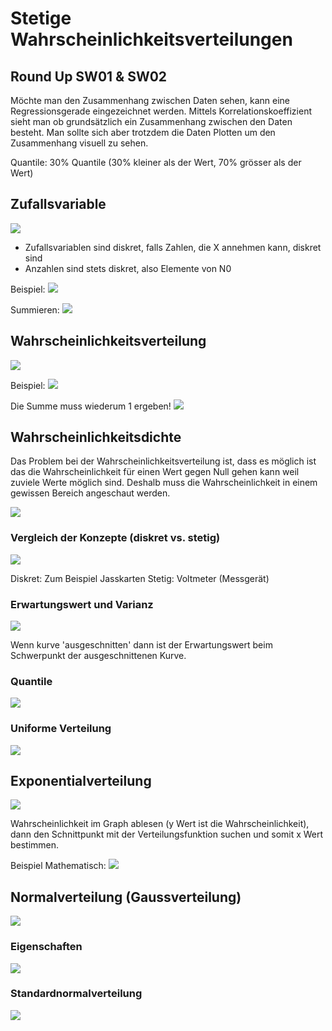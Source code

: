 # Stetige Wahrscheinlichkeitsverteilungen

## Round Up SW01 & SW02
Möchte man den Zusammenhang zwischen Daten sehen, kann eine Regressionsgerade eingezeichnet werden.
Mittels Korrelationskoeffizient sieht man ob grundsätzlich ein Zusammenhang zwischen den Daten besteht.
Man sollte sich aber trotzdem die Daten Plotten um den Zusammenhang visuell zu sehen.

Quantile: 30% Quantile (30% kleiner als der Wert, 70% grösser als der Wert)

## Zufallsvariable
![](2018-10-05-13-24-12.png)

* Zufallsvariablen sind diskret, falls Zahlen, die X annehmen   kann, diskret sind
* Anzahlen sind stets diskret, also Elemente von N0

Beispiel:
![](2018-10-05-13-26-27.png)

Summieren:
![](2018-10-05-13-27-33.png)

## Wahrscheinlichkeitsverteilung
![](2018-10-05-13-28-53.png)

Beispiel:
![](2018-10-05-13-30-13.png)

Die Summe muss wiederum 1 ergeben!
![](2018-10-05-13-31-07.png)

## Wahrscheinlichkeitsdichte
Das Problem bei der Wahrscheinlichkeitsverteilung ist, dass es möglich ist das die Wahrscheinlichkeit für einen Wert gegen Null gehen kann weil zuviele Werte möglich sind. Deshalb muss die Wahrscheinlichkeit in einem gewissen Bereich angeschaut werden.

![](2018-10-05-13-37-13.png)

### Vergleich der Konzepte (diskret vs. stetig)
![](2018-10-05-13-38-09.png)

Diskret: Zum Beispiel Jasskarten
Stetig: Voltmeter (Messgerät)

### Erwartungswert und Varianz
![](2018-10-05-13-39-00.png)

Wenn kurve 'ausgeschnitten' dann ist der Erwartungswert beim Schwerpunkt der ausgeschnittenen Kurve.

### Quantile
![](2018-10-05-13-39-41.png)

### Uniforme Verteilung
![](2018-10-05-13-52-20.png)

## Exponentialverteilung
![](2018-10-05-14-52-57.png)

Wahrscheinlichkeit im Graph ablesen (y Wert ist die Wahrscheinlichkeit), dann den Schnittpunkt mit der Verteilungsfunktion suchen und somit x Wert bestimmen.

Beispiel Mathematisch:
![](2018-10-05-14-57-52.png)

## Normalverteilung (Gaussverteilung)
![](2018-10-05-15-07-11.png)

### Eigenschaften
![](2018-10-05-15-10-37.png)

### Standardnormalverteilung
![](2018-10-05-15-19-54.png)